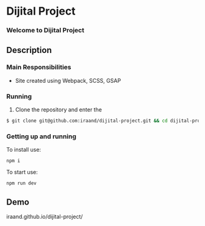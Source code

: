 # Dijital Project

### Welcome to Dijital Project


## Description
### Main Responsibilities

* Site created using Webpack, SCSS, GSAP


### Running
1. Clone the repository and enter the 

```bash
$ git clone git@github.com:iraand/dijital-project.git && cd dijital-project 
```


### Getting up and running

To install use:

```
npm i
```

To start use:

```
npm run dev
```


## Demo
iraand.github.io/dijital-project/

